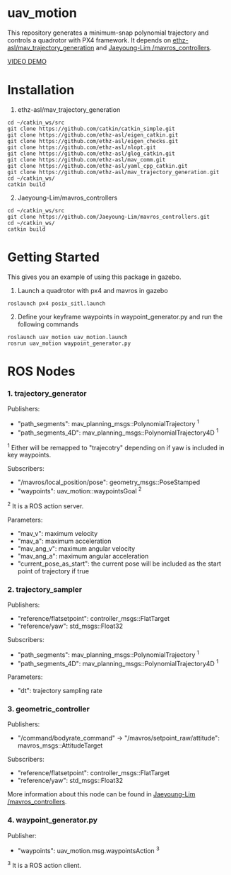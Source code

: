 # uav_motion

This repository generates a minimum-snap polynomial trajectory and controls a quadrotor with PX4 framework. It depends on [ethz-asl/mav_trajectory_generation](https://github.com/ethz-asl/mav_trajectory_generation) and [Jaeyoung-Lim
/mavros_controllers](https://github.com/Jaeyoung-Lim/mavros_controllers).

[VIDEO DEMO](https://www.youtube.com/watch?v=CvvucGN3vZ0)

# Installation
1. ethz-asl/mav_trajectory_generation
```
cd ~/catkin_ws/src
git clone https://github.com/catkin/catkin_simple.git
git clone https://github.com/ethz-asl/eigen_catkin.git
git clone https://github.com/ethz-asl/eigen_checks.git
git clone https://github.com/ethz-asl/nlopt.git
git clone https://github.com/ethz-asl/glog_catkin.git
git clone https://github.com/ethz-asl/mav_comm.git
git clone https://github.com/ethz-asl/yaml_cpp_catkin.git
git clone https://github.com/ethz-asl/mav_trajectory_generation.git
cd ~/catkin_ws/
catkin build
```

2. Jaeyoung-Lim/mavros_controllers
```
cd ~/catkin_ws/src
git clone https://github.com/Jaeyoung-Lim/mavros_controllers.git
cd ~/catkin_ws/
catkin build
```

# Getting Started
This gives you an example of using this package in gazebo. 

1. Launch a quadrotor with px4 and mavros in gazebo 
```
roslaunch px4 posix_sitl.launch
```
2. Define your keyframe waypoints in waypoint_generator.py and run the following commands
```
roslaunch uav_motion uav_motion.launch
rosrun uav_motion waypoint_generator.py
```

# ROS Nodes
### 1. trajectory_generator
Publishers:
- "path_segments": mav_planning_msgs::PolynomialTrajectory <sup>1</sup>
- "path_segments_4D": mav_planning_msgs::PolynomialTrajectory4D <sup>1</sup>

<sup>1</sup> Either will be remapped to "trajecotry" depending on if yaw is included in key waypoints.

Subscribers:
- "/mavros/local_position/pose": geometry_msgs::PoseStamped
- "waypoints": uav_motion::waypointsGoal <sup>2</sup>

<sup>2</sup> It is a ROS action server.

Parameters:
- "mav_v": maximum velocity
- "mav_a": maximum acceleration
- "mav_ang_v": maximum angular velocity
- "mav_ang_a": maximum angular acceleration
- "current_pose_as_start": the current pose will be included as the start point of trajectory if true

### 2. trajectory_sampler
Publishers:
- "reference/flatsetpoint": controller_msgs::FlatTarget
- "reference/yaw": std_msgs::Float32

Subscribers:
- "path_segments": mav_planning_msgs::PolynomialTrajectory <sup>1</sup>
- "path_segments_4D": mav_planning_msgs::PolynomialTrajectory4D <sup>1</sup>

Parameters:
- "dt": trajectory sampling rate

### 3. geometric_controller
Publishers:
- "/command/bodyrate_command" -> "/mavros/setpoint_raw/attitude": mavros_msgs::AttitudeTarget

Subscribers:
- "reference/flatsetpoint": controller_msgs::FlatTarget
- "reference/yaw": std_msgs::Float32

More information about this node can be found in [Jaeyoung-Lim
/mavros_controllers](https://github.com/Jaeyoung-Lim/mavros_controllers).

### 4. waypoint_generator.py
Publisher:
- "waypoints": uav_motion.msg.waypointsAction <sup>3</sup>

<sup>3</sup> It is a ROS action client.
